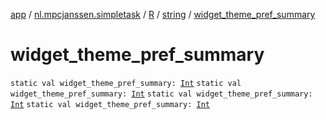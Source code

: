 [app](../../../index.md) / [nl.mpcjanssen.simpletask](../../index.md) / [R](../index.md) / [string](index.md) / [widget_theme_pref_summary](.)

# widget_theme_pref_summary

`static val widget_theme_pref_summary: `[`Int`](https://kotlinlang.org/api/latest/jvm/stdlib/kotlin/-int/index.html)
`static val widget_theme_pref_summary: `[`Int`](https://kotlinlang.org/api/latest/jvm/stdlib/kotlin/-int/index.html)
`static val widget_theme_pref_summary: `[`Int`](https://kotlinlang.org/api/latest/jvm/stdlib/kotlin/-int/index.html)
`static val widget_theme_pref_summary: `[`Int`](https://kotlinlang.org/api/latest/jvm/stdlib/kotlin/-int/index.html)
